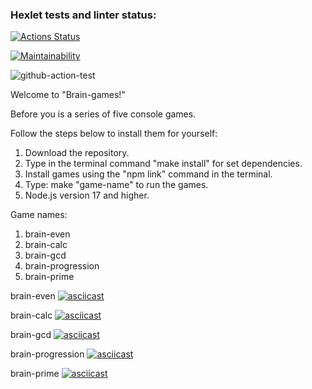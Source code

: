 ### Hexlet tests and linter status:

[![Actions Status](https://github.com/Nesaq/frontend-project-lvl1/workflows/hexlet-check/badge.svg)](https://github.com/Nesaq/frontend-project-lvl1/actions)

[![Maintainability](https://api.codeclimate.com/v1/badges/a99a88d28ad37a79dbf6/maintainability)](https://codeclimate.com/github/codeclimate/codeclimate/maintainability)

![github-action-test](https://github.com/Nesaq/frontend-project-lvl1/actions/workflows/github-action-test.yml/badge.svg)

Welcome to "Brain-games!"

Before you is a series of five console games.

Follow the steps below to install them for yourself:

1. Download the repository.
2. Type in the terminal command "make install" for set dependencies.
3. Install games using the "npm link" command in the terminal.
4. Type: make "game-name" to run the games.
5. Node.js version 17 and higher.

Game names:

1. brain-even
2. brain-calc
3. brain-gcd
4. brain-progression
5. brain-prime

brain-even
[![asciicast](https://asciinema.org/a/457842.svg)](https://asciinema.org/a/457842)

brain-calc
[![asciicast](https://asciinema.org/a/457848.svg)](https://asciinema.org/a/457848)

brain-gcd
[![asciicast](https://asciinema.org/a/457852.svg)](https://asciinema.org/a/457852)

brain-progression
[![asciicast](https://asciinema.org/a/457854.svg)](https://asciinema.org/a/457854)

brain-prime
[![asciicast](https://asciinema.org/a/457858.svg)](https://asciinema.org/a/457858)
